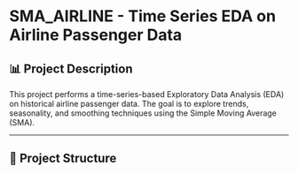 # SMA_AIRLINE - Time Series EDA on Airline Passenger Data

## 📊 Project Description

This project performs a time-series-based Exploratory Data Analysis (EDA) on historical airline passenger data. The goal is to explore trends, seasonality, and smoothing techniques using the Simple Moving Average (SMA).

---

## 📁 Project Structure

